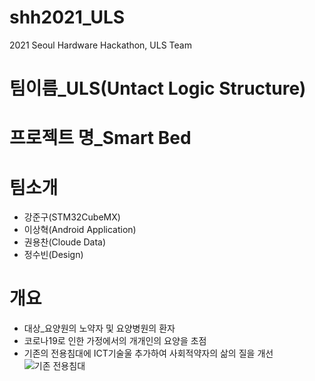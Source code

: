 # shh2021_ULS
 2021 Seoul Hardware Hackathon, ULS Team
# 팀이름_ULS(Untact Logic Structure)
# 프로젝트 명_Smart Bed
# 팀소개
 * 강준구(STM32CubeMX)
 * 이상혁(Android Application)
 * 권용찬(Cloude Data)
 * 정수빈(Design)
# 개요
 * 대상_요양원의 노약자 및 요양병원의 환자
 * 코로나19로 인한 가정에서의 개개인의 요양을 초점
 * 기존의 전용침대에 ICT기술울 추가하여 사회적약자의 삶의 질을 개선
 ![기존 전용침대]()
 
 
 
 

 
 
